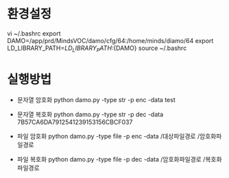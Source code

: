 # 환경설정
vi ~/.bashrc
export DAMO=/app/prd/MindsVOC/damo/cfg/64:/home/minds/diamo/64
export LD_LIBRARY_PATH=$LD_LIBRARY_PATH:${DAMO}
source ~/.bashrc

# 실행방법
- 문자열 암호화
python damo.py -type str -p enc -data test
- 문자열 복호화
python damo.py -type str -p dec -data 7B57CA6DA7912541239153156CBCF037

- 파일 암호화
python damo.py -type file -p enc -data /대상파일경로 /암호화파일경로
- 파일 복호화
python damo.py -type file -p dec -data /암호화파일경로 /복호화파일경로
